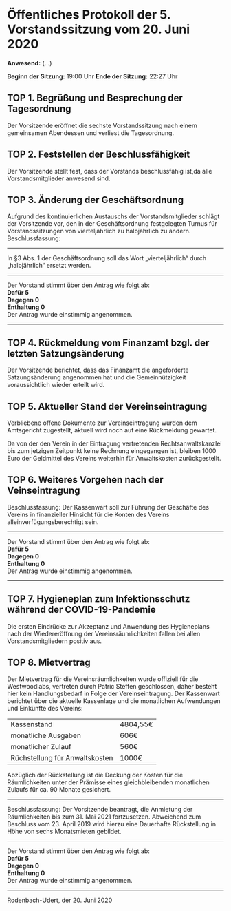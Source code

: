 Öffentliches Protokoll der 5. Vorstandssitzung vom 20. Juni 2020 
===================================================================

**Anwesend:** (...)

**Beginn der Sitzung:** 19:00 Uhr
**Ende der Sitzung:** 22:27 Uhr

## TOP 1. Begrüßung und Besprechung der Tagesordnung
Der Vorsitzende eröffnet die sechste Vorstandssitzung nach einem gemeinsamen
Abendessen und verliest die Tagesordnung.
## TOP 2. Feststellen der Beschlussfähigkeit
Der Vorsitzende stellt fest, dass der Vorstands beschlussfähig ist,da alle
Vorstandsmitglieder anwesend sind.
## TOP 3. Änderung der Geschäftsordnung 

Aufgrund des kontinuierlichen Austauschs der Vorstandsmitglieder schlägt der
Vorsitzende vor, den in der Geschäftsordnung festgelegten Turnus für
Vorstandssitzungen von vierteljährlich zu halbjährlich zu ändern. 
Beschlussfassung: 

---
In §3 Abs. 1 der Geschäftsordnung soll das Wort „vierteljährlich“
durch „halbjährlich“ ersetzt werden.

---
Der Vorstand stimmt über den Antrag wie folgt ab:  
**Dafür 5**  
**Dagegen 0**  
**Enthaltung 0**  
Der Antrag wurde einstimmig angenommen.

---
## TOP 4. Rückmeldung vom Finanzamt bzgl. der letzten Satzungsänderung 

Der Vorsitzende berichtet, dass das Finanzamt die angeforderte Satzungsänderung
angenommen hat und die Gemeinnützigkeit voraussichtlich wieder erteilt wird.


## TOP 5. Aktueller Stand der Vereinseintragung

Verbliebene offene Dokumente zur Vereinseintragung wurden dem Amtsgericht
zugestellt, aktuell wird noch auf eine Rückmeldung gewartet.

Da von der den Verein in der Eintragung vertretenden Rechtsanwaltskanzlei bis zum
jetzigen Zeitpunkt keine Rechnung eingegangen ist, bleiben 1000 Euro der
Geldmittel des Vereins weiterhin für Anwaltskosten zurückgestellt.


## TOP 6. Weiteres Vorgehen nach der Veinseintragung

Beschlussfassung: Der Kassenwart soll zur Führung der Geschäfte des Vereins in
finanzieller Hinsicht für die Konten des Vereins alleinverfügungsberechtigt sein.

---
Der Vorstand stimmt über den Antrag wie folgt ab:  
**Dafür 5**  
**Dagegen 0**  
**Enthaltung 0**  
Der Antrag wurde einstimmig angenommen.  

---
## TOP 7. Hygieneplan zum Infektionsschutz während der COVID-19-Pandemie

Die ersten Eindrücke zur Akzeptanz und Anwendung des Hygieneplans nach der
Wiedereröffnung der Vereinsräumlichkeiten fallen bei allen Vorstandsmitgliedern
positiv aus.


## TOP 8. Mietvertrag

Der Mietvertrag für die Vereinsräumlichkeiten wurde offiziell für die Westwoodlabs,
vertreten durch Patric Steffen geschlossen, daher besteht hier kein Handlungsbedarf
in Folge der Vereinseintragung.
Der Kassenwart berichtet über die aktuelle Kassenlage und die monatlichen
Aufwendungen und Einkünfte des Vereins:  

|   |   | 
| --- | --- | 
| Kassenstand | 4804,55€ | 
| monatliche Ausgaben | 606€ | 
| monatlicher Zulauf | 560€ | 
| Rüchstellung für Anwaltskosten | 1000€ | 

Abzüglich der Rückstellung ist die Deckung der Kosten für die Räumlichkeiten unter
der Prämisse eines gleichbleibenden monatlichen Zulaufs für ca. 90 Monate
gesichert.  
  
---
Beschlussfassung: Der Vorsitzende beantragt, die Anmietung der Räumlichkeiten bis
zum 31. Mai 2021 fortzusetzen. Abweichend zum Beschluss vom 23. April 2019 wird
hierzu eine Dauerhafte Rückstellung in Höhe von sechs Monatsmieten gebildet.


---
Der Vorstand stimmt über den Antrag wie folgt ab:  
**Dafür 5**  
**Dagegen 0**  
**Enthaltung 0**  
Der Antrag wurde einstimmig angenommen.  

---

Rodenbach-Udert, der 20. Juni 2020
